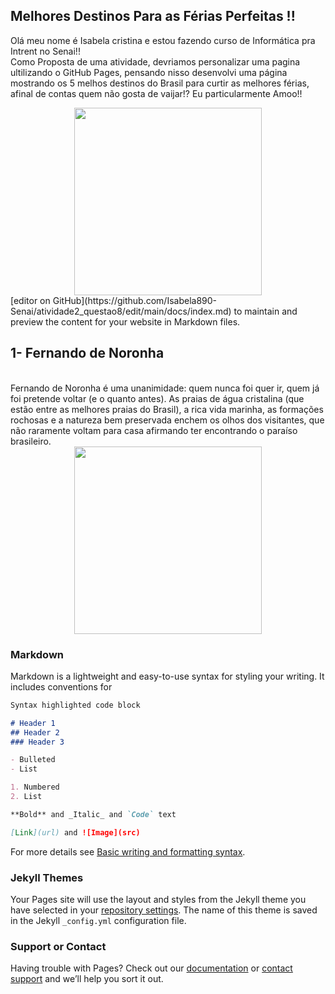 ## Melhores Destinos Para as Férias Perfeitas !!

Olá meu nome é Isabela cristina e estou fazendo curso de Informática pra Intrent no Senai!!
<br>
Como Proposta de uma atividade, devriamos personalizar uma pagina ultilizando o GitHub Pages, pensando nisso desenvolvi uma página mostrando os 5 melhos destinos do Brasil para curtir as melhores férias, afinal de contas quem não gosta de vaijar!? Eu particularmente Amoo!!
<br>
<div align="center">
<img src="https://user-images.githubusercontent.com/98486061/151232572-9151610c-602b-408f-9cc6-f2f277d7a4f1.jpg"" width="300px" />
</div>
 [editor on GitHub](https://github.com/Isabela890-Senai/atividade2_questao8/edit/main/docs/index.md) to maintain and preview the content for your website in Markdown files.

## 1- Fernando de Noronha
<br>
Fernando de Noronha é uma unanimidade: quem nunca foi quer ir, quem já foi pretende voltar (e o quanto antes). As praias de água cristalina (que estão entre as melhores praias do Brasil), a rica vida marinha, as formações rochosas e a natureza bem preservada enchem os olhos dos visitantes, que não raramente voltam para casa afirmando ter encontrando o paraíso brasileiro.                                                                                                                               
<br>
<div align="center">
<img src="https://user-images.githubusercontent.com/98486061/151235664-1103b0f0-8bd0-440e-8100-b1242ec3312a.jpg"" width="300px" />
</div>                                                                                                                               
                                                                                                                          

### Markdown

Markdown is a lightweight and easy-to-use syntax for styling your writing. It includes conventions for

```markdown
Syntax highlighted code block

# Header 1
## Header 2
### Header 3

- Bulleted
- List

1. Numbered
2. List

**Bold** and _Italic_ and `Code` text

[Link](url) and ![Image](src)
```

For more details see [Basic writing and formatting syntax](https://docs.github.com/en/github/writing-on-github/getting-started-with-writing-and-formatting-on-github/basic-writing-and-formatting-syntax).

### Jekyll Themes

Your Pages site will use the layout and styles from the Jekyll theme you have selected in your [repository settings](https://github.com/Isabela890-Senai/atividade2_questao8/settings/pages). The name of this theme is saved in the Jekyll `_config.yml` configuration file.

### Support or Contact

Having trouble with Pages? Check out our [documentation](https://docs.github.com/categories/github-pages-basics/) or [contact support](https://support.github.com/contact) and we’ll help you sort it out.
